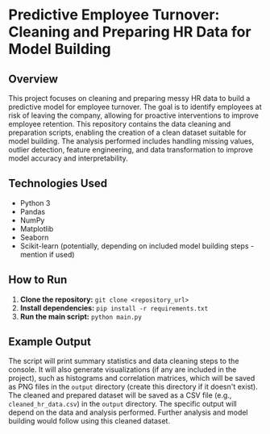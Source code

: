 # Predictive Employee Turnover: Cleaning and Preparing HR Data for Model Building

## Overview

This project focuses on cleaning and preparing messy HR data to build a predictive model for employee turnover.  The goal is to identify employees at risk of leaving the company, allowing for proactive interventions to improve employee retention. This repository contains the data cleaning and preparation scripts, enabling the creation of a clean dataset suitable for model building.  The analysis performed includes handling missing values, outlier detection, feature engineering, and data transformation to improve model accuracy and interpretability.

## Technologies Used

* Python 3
* Pandas
* NumPy
* Matplotlib
* Seaborn
* Scikit-learn (potentially, depending on included model building steps - mention if used)


## How to Run

1. **Clone the repository:**  `git clone <repository_url>`
2. **Install dependencies:**  `pip install -r requirements.txt`
3. **Run the main script:** `python main.py`


## Example Output

The script will print summary statistics and data cleaning steps to the console.  It will also generate visualizations (if any are included in the project), such as histograms and correlation matrices, which will be saved as PNG files in the `output` directory (create this directory if it doesn't exist).  The cleaned and prepared dataset will be saved as a CSV file (e.g., `cleaned_hr_data.csv`) in the `output` directory.  The specific output will depend on the data and analysis performed.  Further analysis and model building would follow using this cleaned dataset.